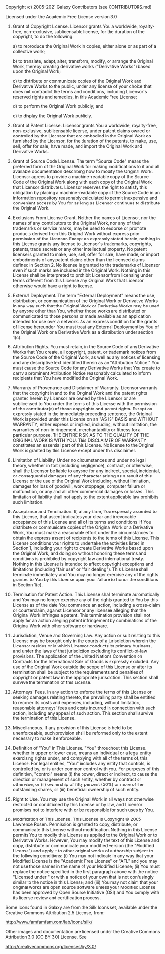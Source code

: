 Copyright (c) 2005-2021 Galaxy Contributors (see CONTRIBUTORS.md)

Licensed under the Academic Free License version 3.0

 1) Grant of Copyright License. Licensor grants You a worldwide, royalty-free, 
    non-exclusive, sublicensable license, for the duration of the copyright, to 
    do the following:

    a) to reproduce the Original Work in copies, either alone or as part of a 
       collective work;

    b) to translate, adapt, alter, transform, modify, or arrange the Original 
       Work, thereby creating derivative works ("Derivative Works") based upon 
       the Original Work;

    c) to distribute or communicate copies of the Original Work and Derivative 
       Works to the public, under any license of your choice that does not 
       contradict the terms and conditions, including Licensor's reserved 
       rights and remedies, in this Academic Free License;

    d) to perform the Original Work publicly; and

    e) to display the Original Work publicly.

 2) Grant of Patent License. Licensor grants You a worldwide, royalty-free, 
    non-exclusive, sublicensable license, under patent claims owned or 
    controlled by the Licensor that are embodied in the Original Work as 
    furnished by the Licensor, for the duration of the patents, to make, use, 
    sell, offer for sale, have made, and import the Original Work and 
    Derivative Works.

 3) Grant of Source Code License. The term "Source Code" means the preferred 
    form of the Original Work for making modifications to it and all available 
    documentation describing how to modify the Original Work. Licensor agrees 
    to provide a machine-readable copy of the Source Code of the Original Work 
    along with each copy of the Original Work that Licensor distributes. 
    Licensor reserves the right to satisfy this obligation by placing a 
    machine-readable copy of the Source Code in an information repository 
    reasonably calculated to permit inexpensive and convenient access by You 
    for as long as Licensor continues to distribute the Original Work.

 4) Exclusions From License Grant. Neither the names of Licensor, nor the 
    names of any contributors to the Original Work, nor any of their 
    trademarks or service marks, may be used to endorse or promote products 
    derived from this Original Work without express prior permission of the 
    Licensor. Except as expressly stated herein, nothing in this License 
    grants any license to Licensor's trademarks, copyrights, patents, trade 
    secrets or any other intellectual property. No patent license is granted 
    to make, use, sell, offer for sale, have made, or import embodiments of 
    any patent claims other than the licensed claims defined in Section 2. 
    No license is granted to the trademarks of Licensor even if such marks 
    are included in the Original Work. Nothing in this License shall be 
    interpreted to prohibit Licensor from licensing under terms different 
    from this License any Original Work that Licensor otherwise would have a 
    right to license.

 5) External Deployment. The term "External Deployment" means the use, 
    distribution, or communication of the Original Work or Derivative Works 
    in any way such that the Original Work or Derivative Works may be used by 
    anyone other than You, whether those works are distributed or 
    communicated to those persons or made available as an application 
    intended for use over a network. As an express condition for the grants 
    of license hereunder, You must treat any External Deployment by You of 
    the Original Work or a Derivative Work as a distribution under 
    section 1(c).

 6) Attribution Rights. You must retain, in the Source Code of any Derivative 
    Works that You create, all copyright, patent, or trademark notices from 
    the Source Code of the Original Work, as well as any notices of licensing 
    and any descriptive text identified therein as an "Attribution Notice." 
    You must cause the Source Code for any Derivative Works that You create 
    to carry a prominent Attribution Notice reasonably calculated to inform 
    recipients that You have modified the Original Work.

 7) Warranty of Provenance and Disclaimer of Warranty. Licensor warrants that 
    the copyright in and to the Original Work and the patent rights granted 
    herein by Licensor are owned by the Licensor or are sublicensed to You 
    under the terms of this License with the permission of the contributor(s) 
    of those copyrights and patent rights. Except as expressly stated in the 
    immediately preceding sentence, the Original Work is provided under this 
    License on an "AS IS" BASIS and WITHOUT WARRANTY, either express or 
    implied, including, without limitation, the warranties of 
    non-infringement, merchantability or fitness for a particular purpose. 
    THE ENTIRE RISK AS TO THE QUALITY OF THE ORIGINAL WORK IS WITH YOU. This 
    DISCLAIMER OF WARRANTY constitutes an essential part of this License. 
    No license to the Original Work is granted by this License except under 
    this disclaimer.

 8) Limitation of Liability. Under no circumstances and under no legal 
    theory, whether in tort (including negligence), contract, or otherwise, 
    shall the Licensor be liable to anyone for any indirect, special, 
    incidental, or consequential damages of any character arising as a result 
    of this License or the use of the Original Work including, without 
    limitation, damages for loss of goodwill, work stoppage, computer failure 
    or malfunction, or any and all other commercial damages or losses. This 
    limitation of liability shall not apply to the extent applicable law 
    prohibits such limitation.

 9) Acceptance and Termination. If, at any time, You expressly assented to 
    this License, that assent indicates your clear and irrevocable acceptance 
    of this License and all of its terms and conditions. If You distribute or 
    communicate copies of the Original Work or a Derivative Work, You must 
    make a reasonable effort under the circumstances to obtain the express 
    assent of recipients to the terms of this License. This License 
    conditions your rights to undertake the activities listed in Section 1, 
    including your right to create Derivative Works based upon the Original 
    Work, and doing so without honoring these terms and conditions is 
    prohibited by copyright law and international treaty. Nothing in this 
    License is intended to affect copyright exceptions and limitations 
    (including "fair use" or "fair dealing"). This License shall terminate 
    immediately and You may no longer exercise any of the rights granted to 
    You by this License upon your failure to honor the conditions in 
    Section 1(c).

10) Termination for Patent Action. This License shall terminate 
    automatically and You may no longer exercise any of the rights granted 
    to You by this License as of the date You commence an action, including 
    a cross-claim or counterclaim, against Licensor or any licensee alleging 
    that the Original Work infringes a patent. This termination provision 
    shall not apply for an action alleging patent infringement by 
    combinations of the Original Work with other software or hardware.

11) Jurisdiction, Venue and Governing Law. Any action or suit relating to 
    this License may be brought only in the courts of a jurisdiction wherein 
    the Licensor resides or in which Licensor conducts its primary business, 
    and under the laws of that jurisdiction excluding its conflict-of-law 
    provisions. The application of the United Nations Convention on 
    Contracts for the International Sale of Goods is expressly excluded. Any 
    use of the Original Work outside the scope of this License or after its 
    termination shall be subject to the requirements and penalties of 
    copyright or patent law in the appropriate jurisdiction. This section 
    shall survive the termination of this License.

12) Attorneys' Fees. In any action to enforce the terms of this License or 
    seeking damages relating thereto, the prevailing party shall be entitled 
    to recover its costs and expenses, including, without limitation, 
    reasonable attorneys' fees and costs incurred in connection with such 
    action, including any appeal of such action. This section shall survive 
    the termination of this License.

13) Miscellaneous. If any provision of this License is held to be 
    unenforceable, such provision shall be reformed only to the extent 
    necessary to make it enforceable.

14) Definition of "You" in This License. "You" throughout this License, 
    whether in upper or lower case, means an individual or a legal entity 
    exercising rights under, and complying with all of the terms of, this 
    License. For legal entities, "You" includes any entity that controls, is 
    controlled by, or is under common control with you. For purposes of this 
    definition, "control" means (i) the power, direct or indirect, to cause 
    the direction or management of such entity, whether by contract or 
    otherwise, or (ii) ownership of fifty percent (50%) or more of the 
    outstanding shares, or (iii) beneficial ownership of such entity.

15) Right to Use. You may use the Original Work in all ways not otherwise 
    restricted or conditioned by this License or by law, and Licensor 
    promises not to interfere with or be responsible for such uses by You.

16) Modification of This License. This License is Copyright © 2005 Lawrence 
    Rosen. Permission is granted to copy, distribute, or communicate this 
    License without modification. Nothing in this License permits You to 
    modify this License as applied to the Original Work or to Derivative 
    Works. However, You may modify the text of this License and copy, 
    distribute or communicate your modified version (the "Modified 
    License") and apply it to other original works of authorship subject to 
    the following conditions: (i) You may not indicate in any way that your 
    Modified License is the "Academic Free License" or "AFL" and you may not 
    use those names in the name of your Modified License; (ii) You must 
    replace the notice specified in the first paragraph above with the 
    notice "Licensed under <insert your license name here>" or with a notice 
    of your own that is not confusingly similar to the notice in this 
    License; and (iii) You may not claim that your original works are open 
    source software unless your Modified License has been approved by Open 
    Source Initiative (OSI) and You comply with its license review and 
    certification process.


Some icons found in Galaxy are from the Silk Icons set, available under
the Creative Commons Attribution 2.5 License, from:

http://www.famfamfam.com/lab/icons/silk/


Other images and documentation are licensed under the Creative Commons Attribution 3.0 (CC BY 3.0) License.   See 

http://creativecommons.org/licenses/by/3.0/
